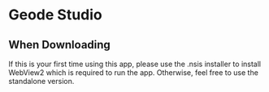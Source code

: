 # Geode Studio

## When Downloading
If this is your first time using this app, please use the .nsis installer to install WebView2 which is required to run the app.
Otherwise, feel free to use the standalone version.